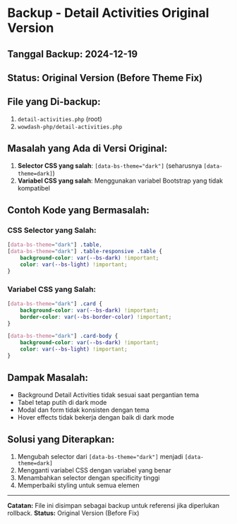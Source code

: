 # Backup - Detail Activities Original Version

## Tanggal Backup: 2024-12-19
## Status: Original Version (Before Theme Fix)

## File yang Di-backup:
1. `detail-activities.php` (root)
2. `wowdash-php/detail-activities.php`

## Masalah yang Ada di Versi Original:
1. **Selector CSS yang salah**: `[data-bs-theme="dark"]` (seharusnya `[data-theme=dark]`)
2. **Variabel CSS yang salah**: Menggunakan variabel Bootstrap yang tidak kompatibel

## Contoh Kode yang Bermasalah:

### CSS Selector yang Salah:
```css
[data-bs-theme="dark"] .table,
[data-bs-theme="dark"] .table-responsive .table {
    background-color: var(--bs-dark) !important;
    color: var(--bs-light) !important;
}
```

### Variabel CSS yang Salah:
```css
[data-bs-theme="dark"] .card {
    background-color: var(--bs-dark) !important;
    border-color: var(--bs-border-color) !important;
}

[data-bs-theme="dark"] .card-body {
    background-color: var(--bs-dark) !important;
    color: var(--bs-light) !important;
}
```

## Dampak Masalah:
- Background Detail Activities tidak sesuai saat pergantian tema
- Tabel tetap putih di dark mode
- Modal dan form tidak konsisten dengan tema
- Hover effects tidak bekerja dengan baik di dark mode

## Solusi yang Diterapkan:
1. Mengubah selector dari `[data-bs-theme="dark"]` menjadi `[data-theme=dark]`
2. Mengganti variabel CSS dengan variabel yang benar
3. Menambahkan selector dengan specificity tinggi
4. Memperbaiki styling untuk semua elemen

---
**Catatan:** File ini disimpan sebagai backup untuk referensi jika diperlukan rollback.
**Status:** Original Version (Before Fix) 